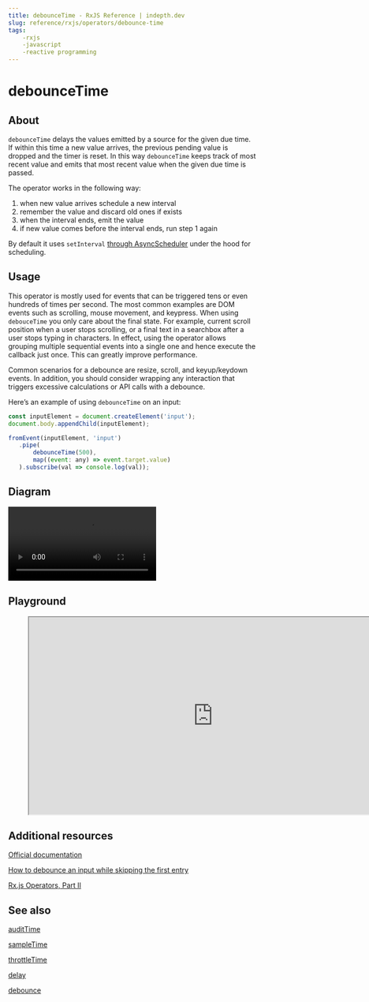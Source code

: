 ```yaml
---
title: debounceTime - RxJS Reference | indepth.dev
slug: reference/rxjs/operators/debounce-time
tags:
    -rxjs 
    -javascript 
    -reactive programming
---
```


# debounceTime

## About

`debounceTime` delays the values emitted by a source for the given due time. If within this time a new value arrives, the previous pending value is dropped and the timer is reset. In this way `debounceTime` keeps track of most recent value and emits that most recent value when the given due time is passed.

The operator works in the following way:
1. when new value arrives schedule a new interval
2. remember the value and discard old ones if exists
3. when the interval ends, emit the value
4. if new value comes before the interval ends, run step 1 again

By default it uses `setInterval` [through AsyncScheduler](https://github.com/ReactiveX/rxjs/blob/9b708613cb7687647dc43c5e15b821e17ccc23ef/src/internal/operators/debounceTime.ts#L64) under the hood for scheduling.

## Usage

This operator is mostly used for events that can be triggered tens or even hundreds of times per second. The most common examples are DOM events such as scrolling, mouse movement, and keypress. When using `debouceTime` you only care about the final state. For example, current scroll position when a user stops scrolling, or a final text in a searchbox after a user stops typing in characters. In effect, using the operator allows grouping multiple sequential events into a single one and hence execute the callback just once. This can greatly improve performance.

Common scenarios for a debounce are resize, scroll, and keyup/keydown events. In addition, you should consider wrapping any interaction that triggers excessive calculations or API calls with a debounce.

Here’s an example of using `debounceTime` on an input:

```javascript
const inputElement = document.createElement('input');
document.body.appendChild(inputElement);

fromEvent(inputElement, 'input')
   .pipe(
       debounceTime(500),
       map((event: any) => event.target.value)
   ).subscribe(val => console.log(val));
```

## Diagram

<video>
    <source src="https://images.indepth.dev/references/rxjs/debounce-time.mp4" type="video/mp4">
</video>

## Playground

<figure>
    <iframe src="https://stackblitz.com/edit/indepth-rxjs-debouncetime?embed=1&file=index.ts" height='400' width='745'></iframe>
</figure>

## Additional resources

[Official documentation](https://rxjs-dev.firebaseapp.com/api/operators/debounceTime)

[How to debounce an input while skipping the first entry](https://indepth.dev/posts/1444/how-to-debounce-an-input-while-skipping-the-first-entry)

[Rx.js Operators, Part II](https://indepth.dev/posts/1445/rx-js-operators-part-ii)

## See also

[auditTime](https://indepth.dev/reference/rxjs/operators/audit-time)

[sampleTime](https://indepth.dev/reference/rxjs/operators/sample-time)

[throttleTime](https://indepth.dev/reference/rxjs/operators/throttle-time)

[delay](https://indepth.dev/reference/rxjs/operators/delay)

[debounce](https://indepth.dev/reference/rxjs/operators/debounce)
